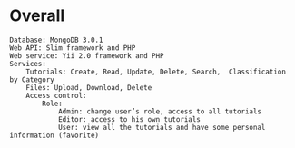 # Overall
    Database: MongoDB 3.0.1
    Web API: Slim framework and PHP
    Web service: Yii 2.0 framework and PHP
    Services:
        Tutorials: Create, Read, Update, Delete, Search,  Classification by Category
        Files: Upload, Download, Delete
        Access control:
            Role:
                Admin: change user’s role, access to all tutorials
                Editor: access to his own tutorials
                User: view all the tutorials and have some personal information (favorite)
    

